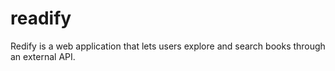 # readify
Redify is a web application that lets users explore and search books through an external API.
